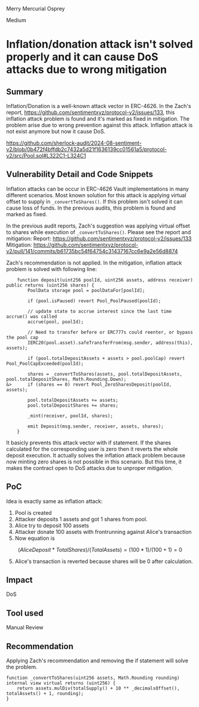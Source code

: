 Merry Mercurial Osprey

Medium

# Inflation/donation attack isn't solved properly and it can cause DoS attacks due to wrong mitigation

## Summary
Inflation/Donation is a well-known attack vector in ERC-4626. In the Zach's report, https://github.com/sentimentxyz/protocol-v2/issues/133, this inflation attack problem is found and it's marked as fixed in mitigation. The problem arise due to wrong prevention against this attack. Inflation attack is not exist anymore but now it cause DoS.

https://github.com/sherlock-audit/2024-08-sentiment-v2/blob/0b472f4bffdb2c7432a5d21f1636139cc01561a5/protocol-v2/src/Pool.sol#L322C1-L324C1

## Vulnerability Detail and Code Snippets
Inflation attacks can be occur in ERC-4626 Vault implementations in many different scenarios. Most known solution for this attack is applying virtual offset to supply in `_convertToShares()`. If this problem isn't solved it can cause loss of funds. In the previous audits, this problem is found and marked as fixed.

In the previous audit reports, Zach's suggestion was applying virtual offset to shares while execution of `_convertToShares()`. Please see the report and mitigation:
Report: https://github.com/sentimentxyz/protocol-v2/issues/133
Mitigation: https://github.com/sentimentxyz/protocol-v2/pull/141/commits/b61735bc54f64754c31437167cc6e9a2e56d8874

Zach's recommendation is not applied.
In the mitigation, inflation attack problem is solved with following line:

```solidity
    function deposit(uint256 poolId, uint256 assets, address receiver) public returns (uint256 shares) {
        PoolData storage pool = poolDataFor[poolId];

        if (pool.isPaused) revert Pool_PoolPaused(poolId);

        // update state to accrue interest since the last time accrue() was called
        accrue(pool, poolId);

        // Need to transfer before or ERC777s could reenter, or bypass the pool cap
        IERC20(pool.asset).safeTransferFrom(msg.sender, address(this), assets);

        if (pool.totalDepositAssets + assets > pool.poolCap) revert Pool_PoolCapExceeded(poolId);

        shares = _convertToShares(assets, pool.totalDepositAssets, pool.totalDepositShares, Math.Rounding.Down);
&>      if (shares == 0) revert Pool_ZeroSharesDeposit(poolId, assets);

        pool.totalDepositAssets += assets;
        pool.totalDepositShares += shares;

        _mint(receiver, poolId, shares);

        emit Deposit(msg.sender, receiver, assets, shares);
    }
```

It basicly prevents this attack vector with if statement. If the shares calculated for the corresponding user is zero then it reverts the whole deposit execution. It actually solves the inflation attack problem because now minting zero shares is not possible in this scenario. But this time, it makes the contract open to DoS attacks due to unproper mitigation.

## PoC

Idea is exactly same as inflation attack:

1) Pool is created
2) Attacker deposits 1 assets and got 1 shares from pool.
3) Alice try to deposit 100 assets
4) Attacker donate 100 assets with frontrunning against Alice's transaction
5) Now equation is 

$$
(Alice Deposit * Total Shares) / (Total Assets) =  (100 * 1) / (100+1) = 0
$$

5) Alice's transaction is reverted because shares will be 0 after calculation.

## Impact
DoS

## Tool used

Manual Review

## Recommendation

Applying Zach's recommendation and removing the if statement will solve the problem.

```solidity
function _convertToShares(uint256 assets, Math.Rounding rounding) internal view virtual returns (uint256) {
    return assets.mulDiv(totalSupply() + 10 ** _decimalsOffset(), totalAssets() + 1, rounding);
}
```